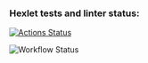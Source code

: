 ### Hexlet tests and linter status:
[![Actions Status](https://github.com/KonstKazan/docker-project-74/actions/workflows/hexlet-check.yml/badge.svg)](https://github.com/KonstKazan/docker-project-74/actions)

![Workflow Status](https://github.com/KonstKazan/docker-project-74/actions/workflows/push.yml/badge.svg)
